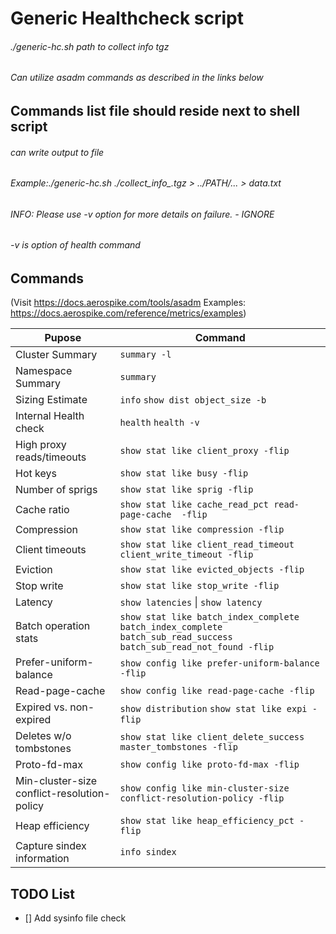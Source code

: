 #  Generic Healthcheck script

###### ./generic-hc.sh  path to collect info tgz
###### Can utilize asadm commands as described in the links below

## Commands list file should reside next to shell script
###### can write output to file  <name of output file>
###### Example:./generic-hc.sh  ./collect_info_.tgz > ../PATH/... > data.txt

###### INFO: Please use -v option for more details on failure. - IGNORE
###### -v is option of health command
  
## Commands 
(Visit https://docs.aerospike.com/tools/asadm 
 Examples: https://docs.aerospike.com/reference/metrics/examples)

| Pupose        | Command |
| -------------    | ------------- |
| Cluster Summary  | `summary -l`  |
| Namespace Summary  | `summary`  |
| Sizing Estimate  | `info` `show dist object_size -b`  |
| Internal Health check  | `health` `health -v`  |
| High proxy reads/timeouts  | `show stat like client_proxy -flip`  |
| Hot keys  | `show stat like busy -flip`  |
| Number of sprigs | `show stat like sprig -flip`  |
| Cache ratio  | `show stat like cache_read_pct read-page-cache  -flip`  |
| Compression  | `show stat like compression -flip`  |
| Client timeouts  | `show stat like client_read_timeout client_write_timeout -flip`  |
| Eviction  | `show stat like evicted_objects -flip`  |
| Stop write | `show stat like stop_write -flip` |
| Latency | `show latencies`  \| `show latency` |
| Batch operation stats  | `show stat like batch_index_complete batch_index_complete batch_sub_read_success batch_sub_read_not_found -flip`  |
| Prefer-uniform-balance  | `show config like prefer-uniform-balance -flip` |
| Read-page-cache  | `show config like read-page-cache -flip`  |
| Expired vs. non-expired  | `show distribution` `show stat like expi -flip`  |
| Deletes w/o tombstones | `show stat like client_delete_success master_tombstones -flip`  |
| Proto-fd-max | `show config like proto-fd-max -flip` | 
| Min-cluster-size conflict-resolution-policy  | `show config like min-cluster-size conflict-resolution-policy -flip`  |
| Heap efficiency  | `show stat like heap_efficiency_pct -flip`  |
| Capture sindex information  | `info sindex`  |
  
  
  
  
  
## TODO List
- [] Add sysinfo file check
